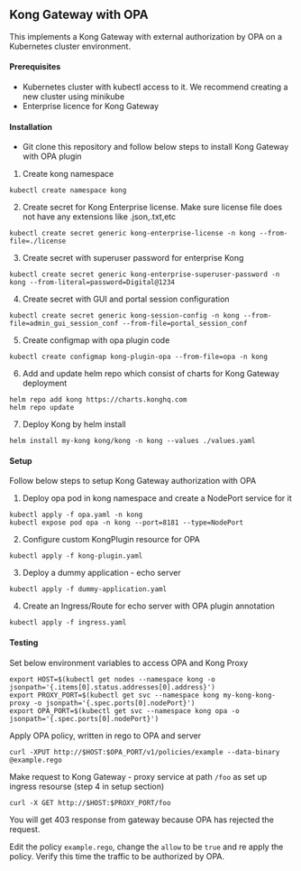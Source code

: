 ## Kong Gateway with OPA

This implements a Kong Gateway with external authorization by OPA on a Kubernetes cluster environment.

#### Prerequisites

- Kubernetes cluster with kubectl access to it. We recommend creating a new cluster using minikube
- Enterprise licence for Kong Gateway

#### Installation

- Git clone this repository and follow below steps to install Kong Gateway with OPA plugin

1. Create kong namespace
```
kubectl create namespace kong
```

2. Create secret for Kong Enterprise license. Make sure license file does not have any extensions like .json,.txt,etc
```
kubectl create secret generic kong-enterprise-license -n kong --from-file=./license
```

3. Create secret with superuser password for enterprise Kong
```
kubectl create secret generic kong-enterprise-superuser-password -n kong --from-literal=password=Digital@1234
```

4. Create secret with GUI and portal session configuration
```
kubectl create secret generic kong-session-config -n kong --from-file=admin_gui_session_conf --from-file=portal_session_conf
```

5. Create configmap with opa plugin code
```
kubectl create configmap kong-plugin-opa --from-file=opa -n kong
```

6. Add and update helm repo which consist of charts for Kong Gateway deployment
```
helm repo add kong https://charts.konghq.com
helm repo update
```

7. Deploy Kong by helm install
```
helm install my-kong kong/kong -n kong --values ./values.yaml
```

#### Setup

Follow below steps to setup Kong Gateway authorization with OPA

1. Deploy opa pod in kong namespace and create a NodePort service for it
```
kubectl apply -f opa.yaml -n kong
kubectl expose pod opa -n kong --port=8181 --type=NodePort
```

2. Configure custom KongPlugin resource for OPA
```
kubectl apply -f kong-plugin.yaml
```

3. Deploy a dummy application - echo server
```
kubectl apply -f dummy-application.yaml
```

4. Create an Ingress/Route for echo server with OPA plugin annotation
```
kubectl apply -f ingress.yaml
```

#### Testing

Set below environment variables to access OPA and Kong Proxy
```
export HOST=$(kubectl get nodes --namespace kong -o jsonpath='{.items[0].status.addresses[0].address}')
export PROXY_PORT=$(kubectl get svc --namespace kong my-kong-kong-proxy -o jsonpath='{.spec.ports[0].nodePort}')
export OPA_PORT=$(kubectl get svc --namespace kong opa -o jsonpath='{.spec.ports[0].nodePort}')
```

Apply OPA policy, written in rego to OPA and server
```
curl -XPUT http://$HOST:$OPA_PORT/v1/policies/example --data-binary @example.rego
```

Make request to Kong Gateway - proxy service at path `/foo` as set up ingress resourse (step 4 in setup section)
```
curl -X GET http://$HOST:$PROXY_PORT/foo
```

You will get 403 response from gateway because OPA has rejected the request. 

Edit the policy `example.rego`, change the `allow` to be `true` and re apply the policy. Verify this time the traffic to be authorized by OPA.
